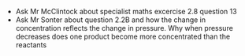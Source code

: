 - Ask Mr McClintock about specialist maths excercise 2.8 question 13
- Ask Mr Sonter about question 2.2B and how the change in concentration reflects the change in pressure. Why when pressure decreases does one product become more concentrated than the reactants